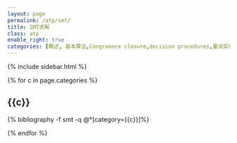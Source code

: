 ```yaml
---
layout: page
permalink: /atp/smt/
title: SMT求解
class: atp
enable_right: true
categories: [概述, 基本算法,Congruence closure,decision procedures,量词实例化,系统介绍,基于SMT的程序验证工具,证明重构,其他应用]
---
```

{% include sidebar.html %}
<div class="publications">
{% for c in page.categories %}
<h2 class="year">{{c}}</h2>
{% bibliography -f smt -q @*[category={{c}}]%}

{% endfor %}
</div>
